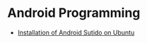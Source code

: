 # Android Programming

- [Installation of Android Sutido on Ubuntu](installation_of_android_studio_on_ubuntu.md)

